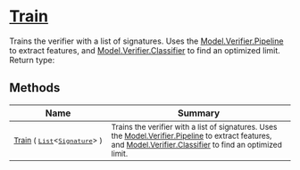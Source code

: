 # [Train](./Verifier-100664116.md)

Trains the verifier with a list of signatures. Uses the [Model.Verifier.Pipeline](https://github.com/hargitomi97/sigstat/blob/master/docs/md/SigStat/Common/Model/Verifier.md) to extract features,  and [Model.Verifier.Classifier](https://github.com/hargitomi97/sigstat/blob/master/docs/md/SigStat/Common/Model/Verifier.md) to find an optimized limit.
Return type:
## Methods

| Name | Summary | 
| --- | --- | 
| <sub>[Train](./Verifier-100664116.md) ( [`List`](https://docs.microsoft.com/en-us/dotnet/api/System.Collections.Generic.List-1)\<[`Signature`](./../../Signature.md)> )</sub><img width=200/>| <sub>Trains the verifier with a list of signatures. Uses the [Model.Verifier.Pipeline](https://github.com/hargitomi97/sigstat/blob/master/docs/md/SigStat/Common/Model/Verifier.md) to extract features,  and [Model.Verifier.Classifier](https://github.com/hargitomi97/sigstat/blob/master/docs/md/SigStat/Common/Model/Verifier.md) to find an optimized limit.</sub>| <br>


